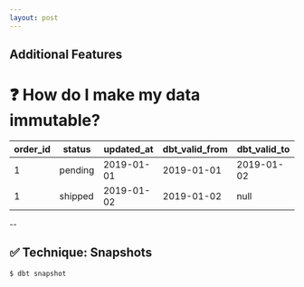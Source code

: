 ```yaml
---
layout: post
---
```


## Additional Features

# ❓ How do I make my data immutable?

| order_id | status  | updated_at | dbt_valid_from | dbt_valid_to |
|----------|---------|------------|----------------|--------------|
| 1        | pending | 2019-01-01 | 2019-01-01     | 2019-01-02   |
| 1        | shipped | 2019-01-02 | 2019-01-02     | null         |

--

## ✅ Technique: Snapshots

```bash
$ dbt snapshot

```

